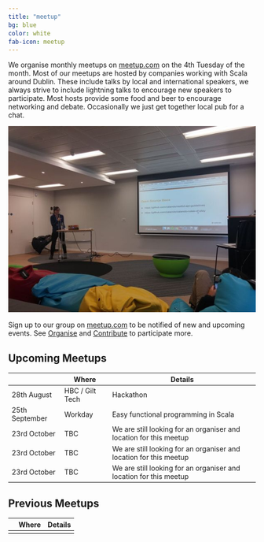 ```yaml
---
title: "meetup"
bg: blue
color: white
fab-icon: meetup
---
```


We organise monthly meetups on [meetup.com](https://https://www.meetup.com/Dublin-Scala-users-group) on the 4th Tuesday of the month. Most of our meetups are hosted by companies working with Scala around Dublin. These include talks by local and international speakers, we always strive to include lightning talks to encourage new speakers to participate. Most hosts provide some food and beer to encourage networking and debate. Occasionally we just get together local pub for a chat.

<img src="img/meetup.jpeg"/>

Sign up to our group on [meetup.com](https://https://www.meetup.com/Dublin-Scala-users-group) to be notified of new and upcoming events.  See [Organise](#Organise) and [Contribute](#Contribute) to participate more.

## Upcoming Meetups

| | Where | Details |
|-|-------|---------|
| 28th August | HBC / Gilt Tech | Hackathon |
| 25th September | Workday | Easy functional programming in Scala |
| 23rd October | TBC | We are still looking for an organiser and location for this meetup |
| 23rd October | TBC | We are still looking for an organiser and location for this meetup |
| 23rd October | TBC | We are still looking for an organiser and location for this meetup |


## Previous Meetups

| | Where | Details |
|-|-------|---------|
| |       |         |
